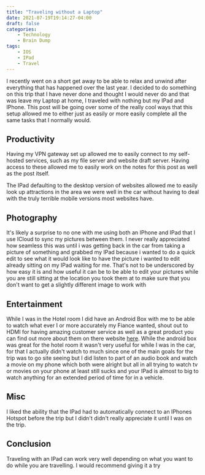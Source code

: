 ```yaml
---
title: "Traveling without a Laptop"
date: 2021-07-19T19:14:27-04:00
draft: false
categories:
    - Technology
    - Brain Dump
tags:
    - IOS
    - IPad
    - Travel
---
```


I recently went on a short get away to be able to relax and unwind after everything that has happened over the last year. I decided to do something on this trip that I have never done and thought I would never do and that was leave my Laptop at home, I traveled with nothing but my IPad and IPhone. This post will be going over some of the really cool ways that this setup allowed me to either just as easily or more easily complete all the same tasks that I normally would.

## Productivity
Having my VPN gateway set up allowed me to easily connect to my self-hosted services, such as my file server and website draft server. Having access to these allowed me to easily work on the notes for this post as well as the post itself.

The IPad defaulting to the desktop version of websites allowed me to easily look up attractions in the area we were well in the car without having to deal with the truly terrible mobile versions most websites have.

## Photography
It's likely a surprise to no one with me using both an IPhone and IPad that I use ICloud to sync my pictures between them. I never really appreciated how seamless this was until i was getting back in the car from taking a picture of something and grabbed my IPad because i wanted to do a quick edit to see what it would look like to have the picture i wanted to edit already sitting on my IPad waiting for me. That's not to be underscored by how easy it is and how useful it can be to be able to edit your pictures while you are still sitting at the location you took them at to make sure that you don't want to get a slightly different image to work with


## Entertainment
While I was in the Hotel room I did have an Android Box with me to be able to watch what ever I or more accurately my Fiance wanted, shout out to HDMI for having amazing customer service as well as a great product you can find out more about them on there website [here](https://www.shophdmi.com/). While the android box was great for the hotel room it wasn't very useful for while I was in the car, for that I actually didn't watch to much since one of the main goals for the trip was to go site seeing but I did listen to part of an audio book and watch a movie on my phone which both were alright but all in all trying to watch tv or movies on your phone at least still sucks and your IPad is almost to big to watch anything for an extended period of time for in a vehicle.

## Misc
I liked the ability that the IPad had to automatically connect to an IPhones Hotspot before the trip but I didn't didn't really appreciate it until I was on the trip. 

## Conclusion
Traveling with an IPad can work very well depending on what you want to do while you are travelling. I would recommend giving it a try